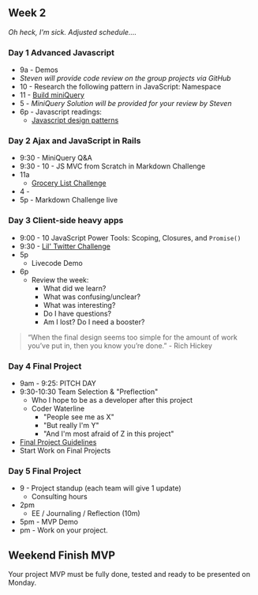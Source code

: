 ## Week 2

_Oh heck, I'm sick.  Adjusted schedule...._

### Day 1 Advanced Javascript

- 9a - Demos
- _Steven will provide code review on the group projects via GitHub_
- 10 - Research the following pattern in JavaScript: Namespace
- 11 - [Build miniQuery](../../../../miniQuery-challenge)
- 5 - _MiniQuery Solution will be provided for your review by Steven_
- 6p - Javascript readings:
  - [Javascript design patterns](http://addyosmani.com/resources/essentialjsdesignpatterns/book/)

### Day 2 Ajax and JavaScript in Rails
- 9:30 - MiniQuery Q&amp;A
- 9:30 - 10 - JS MVC from Scratch in Markdown Challenge
- 11a 
   - [Grocery List Challenge](../../../../grocery-list-challenge)
- 4 - 
- 5p  - Markdown Challenge live

### Day 3 Client-side heavy apps

- 9:00 - 10 JavaScript Power Tools: Scoping, Closures, and `Promise()`
- 9:30 - [Lil' Twitter Challenge](../../../../lil-twitter-challenge)
- 5p
     - Livecode Demo
- 6p
  - Review the week:
    - What did we learn?
    - What was confusing/unclear?
    - What was interesting?
    - Do I have questions?
    - Am I lost? Do I need a booster?


> “When the final design seems too simple for the amount of work you’ve put in, then you know you’re done.” - Rich Hickey

### Day 4 Final Project

- 9am - 9:25: PITCH DAY
- 9:30-10:30 Team Selection &amp; "Preflection"
   - Who I hope to be as a developer after this project
   - Coder Waterline
      - "People see me as X"
      - "But really I'm Y"
      - "And I'm most afraid of Z in this project"
- [Final Project Guidelines](./final_project_guidelines.md)
- Start Work on Final Projects

### Day 5 Final Project

- 9 - Project standup (each team will give 1 update)
  - Consulting hours
- 2pm
   - EE / Journaling / Reflection (10m)
- 5pm - MVP Demo
- pm - Work on your project.

## Weekend Finish MVP

Your project MVP must be fully done, tested and ready to be presented on Monday.
